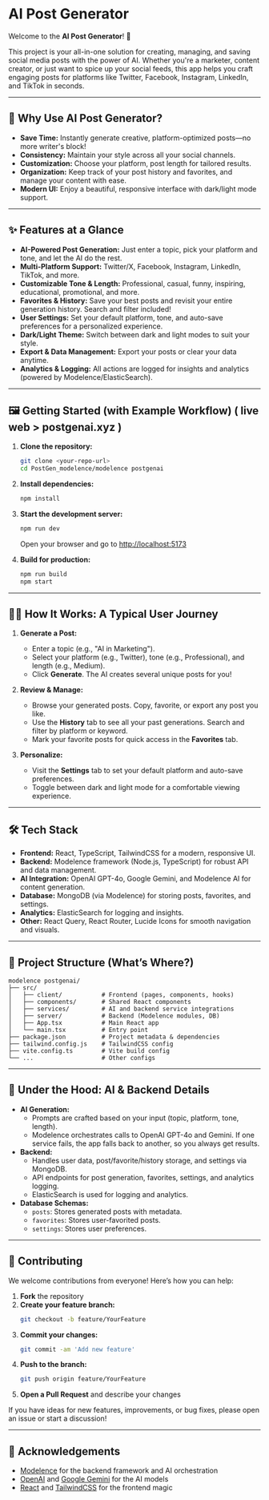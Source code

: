# AI Post Generator

Welcome to the **AI Post Generator**! 🚀

This project is your all-in-one solution for creating, managing, and saving social media posts with the power of AI. Whether you're a marketer, content creator, or just want to spice up your social feeds, this app helps you craft engaging posts for platforms like Twitter, Facebook, Instagram, LinkedIn, and TikTok in seconds.

---

## 🌟 Why Use AI Post Generator?

- **Save Time:** Instantly generate creative, platform-optimized posts—no more writer's block!
- **Consistency:** Maintain your style across all your social channels.
- **Customization:** Choose your platform, post length for tailored results.
- **Organization:** Keep track of your post history and favorites, and manage your content with ease.
- **Modern UI:** Enjoy a beautiful, responsive interface with dark/light mode support.

---

## ✨ Features at a Glance

- **AI-Powered Post Generation:** Just enter a topic, pick your platform and tone, and let the AI do the rest.
- **Multi-Platform Support:** Twitter/X, Facebook, Instagram, LinkedIn, TikTok, and more.
- **Customizable Tone & Length:** Professional, casual, funny, inspiring, educational, promotional, and more.
- **Favorites & History:** Save your best posts and revisit your entire generation history. Search and filter included!
- **User Settings:** Set your default platform, tone, and auto-save preferences for a personalized experience.
- **Dark/Light Theme:** Switch between dark and light modes to suit your style.
- **Export & Data Management:** Export your posts or clear your data anytime.
- **Analytics & Logging:** All actions are logged for insights and analytics (powered by Modelence/ElasticSearch).

---

## 🖼️ Getting Started (with Example Workflow) ( live web > postgenai.xyz )

1. **Clone the repository:**
   ```sh
   git clone <your-repo-url>
   cd PostGen_modelence/modelence postgenai
   ```

2. **Install dependencies:**
   ```sh
   npm install
   ```

3. **Start the development server:**
   ```sh
   npm run dev
   ```
   Open your browser and go to [http://localhost:5173](http://localhost:5173)

4. **Build for production:**
   ```sh
   npm run build
   npm start
   ```

---

## 🏄‍♂️ How It Works: A Typical User Journey

1. **Generate a Post:**
   - Enter a topic (e.g., "AI in Marketing").
   - Select your platform (e.g., Twitter), tone (e.g., Professional), and length (e.g., Medium).
   - Click **Generate**. The AI creates several unique posts for you!

  

2. **Review & Manage:**
   - Browse your generated posts. Copy, favorite, or export any post you like.
   - Use the **History** tab to see all your past generations. Search and filter by platform or keyword.
   - Mark your favorite posts for quick access in the **Favorites** tab.

  

3. **Personalize:**
   - Visit the **Settings** tab to set your default platform and auto-save preferences.
   - Toggle between dark and light mode for a comfortable viewing experience.

  

---

## 🛠️ Tech Stack 

- **Frontend:** React, TypeScript, TailwindCSS for a modern, responsive UI.
- **Backend:** Modelence framework (Node.js, TypeScript) for robust API and data management.
- **AI Integration:** OpenAI GPT-4o, Google Gemini, and Modelence AI for content generation.
- **Database:** MongoDB (via Modelence) for storing posts, favorites, and settings.
- **Analytics:** ElasticSearch for logging and insights.
- **Other:** React Query, React Router, Lucide Icons for smooth navigation and visuals.

---

## 📁 Project Structure (What’s Where?)

```
modelence postgenai/
├── src/
│   ├── client/           # Frontend (pages, components, hooks)
│   ├── components/       # Shared React components
│   ├── services/         # AI and backend service integrations
│   ├── server/           # Backend (Modelence modules, DB)
│   ├── App.tsx           # Main React app
│   └── main.tsx          # Entry point
├── package.json          # Project metadata & dependencies
├── tailwind.config.js    # TailwindCSS config
├── vite.config.ts        # Vite build config
└── ...                   # Other configs
```

---

## 🤖 Under the Hood: AI & Backend Details

- **AI Generation:**
  - Prompts are crafted based on your input (topic, platform, tone, length).
  - Modelence orchestrates calls to OpenAI GPT-4o and Gemini. If one service fails, the app falls back to another, so you always get results.
- **Backend:**
  - Handles user data, post/favorite/history storage, and settings via MongoDB.
  - API endpoints for post generation, favorites, settings, and analytics logging.
  - ElasticSearch is used for logging and analytics.
- **Database Schemas:**
  - `posts`: Stores generated posts with metadata.
  - `favorites`: Stores user-favorited posts.
  - `settings`: Stores user preferences.

---


## 🤝 Contributing

We welcome contributions from everyone! Here’s how you can help:

1. **Fork** the repository
2. **Create your feature branch:**
   ```sh
   git checkout -b feature/YourFeature
   ```
3. **Commit your changes:**
   ```sh
   git commit -am 'Add new feature'
   ```
4. **Push to the branch:**
   ```sh
   git push origin feature/YourFeature
   ```
5. **Open a Pull Request** and describe your changes

If you have ideas for new features, improvements, or bug fixes, please open an issue or start a discussion!

---



## 🙏 Acknowledgements

- [Modelence](https://modelence.com/) for the backend framework and AI orchestration
- [OpenAI](https://openai.com/) and [Google Gemini](https://ai.google.dev/gemini-api) for the AI models
- [React](https://react.dev/) and [TailwindCSS](https://tailwindcss.com/) for the frontend magic

